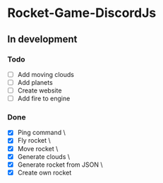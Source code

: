 ﻿# Rocket-Game-DiscordJs
## In development

### Todo
  - [ ] Add moving clouds 
  - [ ] Add planets
  - [ ] Create website 
  - [ ] Add fire to engine

### Done
  - [x] Ping command \
  - [x] Fly rocket \
  - [x] Move rocket \
  - [x] Generate clouds \
  - [x] Generate rocket from JSON \
  - [x] Create own rocket
